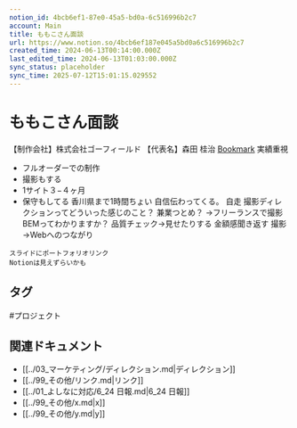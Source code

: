 ```yaml
---
notion_id: 4bcb6ef1-87e0-45a5-bd0a-6c516996b2c7
account: Main
title: ももこさん面談
url: https://www.notion.so/4bcb6ef187e045a5bd0a6c516996b2c7
created_time: 2024-06-13T00:14:00.000Z
last_edited_time: 2024-06-13T01:03:00.000Z
sync_status: placeholder
sync_time: 2025-07-12T15:01:15.029552
---
```

# ももこさん面談

【制作会社】株式会社ゴーフィールド
【代表名】森田 桂治
[Bookmark](https://www.gofield.co.jp/)
実績重視
- フルオーダーでの制作
- 撮影もする
- 1サイト３−４ヶ月
- 保守もしてる
香川県まで1時間ちょい
自信伝わってくる。
自走
撮影ディレクションってどういった感じのこと？
兼業つとめ？
→フリーランスで撮影
BEMってわかりますか？
品質チェック→見せたりする
金額感聞き返す
撮影→Webへのつながり
```plain text
スライドにポートフォリオリンク
Notionは見えずらいかも
```

## タグ

#プロジェクト 

## 関連ドキュメント

- [[../03_マーケティング/ディレクション.md|ディレクション]]
- [[../99_その他/リンク.md|リンク]]
- [[../01_よしなに対応/6_24 日報.md|6_24 日報]]
- [[../99_その他/x.md|x]]
- [[../99_その他/y.md|y]]
